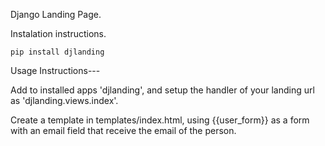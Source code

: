 Django Landing Page.

Instalation instructions.

    pip install djlanding

Usage Instructions---

Add to installed apps 'djlanding', and setup the handler of your landing url as 'djlanding.views.index'.

Create a template in templates/index.html, using {{user_form}} as a form with an email field that receive the email of the person.

